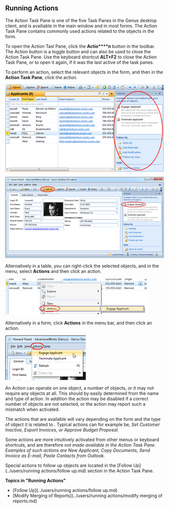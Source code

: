 ## Running Actions

The Action Task Pane is one of the five Task Panes in the Genus desktop client, and is availiable in the main window and in most forms. The Action Task Pane contains commonly used actions related to the objects in the form.

To open the Action Tasl Pane, click the **Actio****n** button in the toolbar. The Action button is a toggle button and can also be used to close the Action Task Pane. Use the keyboard shortcut **ALT+F2** to close the Action Task Pane, or to open it again, if it was the last active of the task panes.

 To perform an action, select the relevant objects in the form, and then in the **Action Task Pane**, click the action.

![IDCB714715A5064F69.png](media/IDCB714715A5064F69.png)

![ID9AD2CFA1CFD44FA4.png](media/ID9AD2CFA1CFD44FA4.png)

Alternatively in a table, you can right-click the selected objects, and in the menu, select **Actions** and then click an action. 

![IDEADCE7CEB596497D.png](media/IDEADCE7CEB596497D.png)

Alternatively in a form, click **Actions** in the menu bar, and then click an action.

![IDC59EA5975CF348EE.png](media/IDC59EA5975CF348EE.png)

An Action can operate on one object, a number of objects, or it may not require any objects at all. This should by easily determined from the name and type of action. In addition the action may be disabled if a correct number of objects are not selected, or the action may report such a mismatch when activated.

The actions that are available will vary depending on the form and the type of object it is related to . Typical actions can for example be, <span style="FONT-STYLE: italic">Set Customer Inactive, <span style="FONT-STYLE: italic">Export Invoices, or <span style="FONT-STYLE: italic">Approve Budget Proposal.

Some actions are more intuitively activated from other menus or keyboard shortcuts, and are therefore <span style="FONT-STYLE: italic">not made available in the Action Task Pane. Examples of such actions are <span style="FONT-STYLE: italic">New Applicant, <span style="FONT-STYLE: italic">Copy Documents, <span style="FONT-STYLE: italic">Send Invoice as E-mail, <span style="FONT-STYLE: italic">Paste Contacts from Outlook.

Special actions to follow up objects are located in the <span style="FONT-WEIGHT: normal">[Follow Up](../users/running actions/follow up.md) section in the Action Task Pane.

**Topics in "Running Actions"**
* [Follow Up](../users/running actions/follow up.md)
* [Modify Merging of Reports](../users/running actions/modify merging of reports.md)